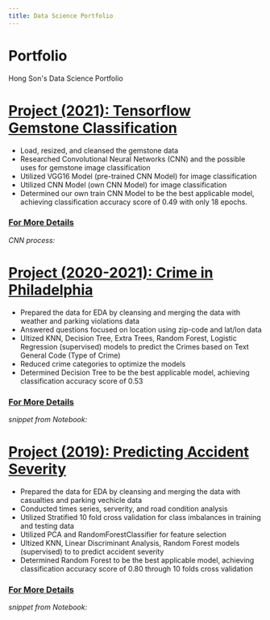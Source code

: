 ```yaml
---
title: Data Science Portfolio
---
```


# Portfolio
Hong Son's Data Science Portfolio

# [Project (2021): Tensorflow Gemstone Classification](https://github.com/hongson6/Crime-in-Philadelphia)
* Load, resized, and cleansed the gemstone data 
* Researched Convolutional Neural Networks (CNN) and the possible uses for gemstone image classification
* Utilized VGG16 Model (pre-trained CNN Model) for image classification
* Utilized CNN Model (own CNN Model) for image classification
* Determined our own train CNN Model to be the best applicable model, achieving classification accuracy score of 0.49 with only 18 epochs. 

### [For More Details](https://github.com/hongson6/Crime-in-Philadelphia#readme)

_CNN process:_

<!-- <img src="https://user-images.githubusercontent.com/34199193/123129154-bae87700-d419-11eb-854a-0ef14755cca6.gif">
 -->


# [Project (2020-2021): Crime in Philadelphia](https://github.com/hongson6/Crime-in-Philadelphia)
* Prepared the data for EDA by cleansing and merging the data with weather and parking violations data
* Answered questions focused on location using zip-code and lat/lon data
* Ultized KNN, Decision Tree, Extra Trees, Random Forest, Logistic Regression (supervised) models to predict the Crimes based on Text General Code (Type of Crime)
* Reduced crime categories to optimize the models
* Determined Decision Tree to be the best applicable model, achieving classification accuracy score of 0.53 

### [For More Details](https://github.com/hongson6/Crime-in-Philadelphia#readme)

_snippet from Notebook:_

<!-- <img src="https://user-images.githubusercontent.com/34199193/123129154-bae87700-d419-11eb-854a-0ef14755cca6.gif">
 -->

# [Project (2019): Predicting Accident Severity](https://github.com/hongson6/Predicting-Accident-Severity)
* Prepared the data for EDA by cleansing and merging the data with casualties and parking vechicle data
* Conducted times series, serverity, and road condition analysis
* Utilized Stratified 10 fold cross validation for class imbalances in training and testing data 
* Utilized PCA and RandomForestClassifier for feature selection
* Ultized KNN, Linear Discriminant Analysis, Random Forest models (supervised) to to predict accident severity
* Determined Random Forest to be the best applicable model, achieving classification accuracy score of 0.80 through 10 folds cross validation

### [For More Details](https://github.com/hongson6/Predicting-Accident-Severity#readme)

_snippet from Notebook:_

<!-- <img src="https://user-images.githubusercontent.com/34199193/123129154-bae87700-d419-11eb-854a-0ef14755cca6.gif">
 -->


